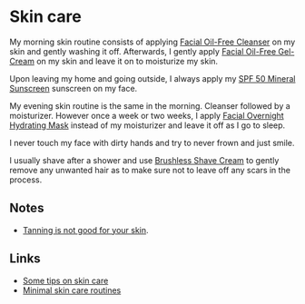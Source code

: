 # Skin care

My morning skin routine consists of applying [Facial Oil-Free Cleanser](https://www.kiehls.com/gifts/customized-gifts/view-all-skincare/ultra-facial-oil-free-cleanser/1000.html) on my skin and gently washing it off. Afterwards, I gently apply [Facial Oil-Free Gel-Cream](https://www.kiehls.com/skincare/moisturizers/ultra-facial-oil-free-gel-cream/10003.html) on my skin and leave it on to moisturize my skin.

Upon leaving my home and going outside, I always apply my [SPF 50 Mineral Sunscreen](https://www.clinique.com/product/1661/40650/sun/sun-protection/spf-50-mineral-sunscreen-fluid-for-face) sunscreen on my face.

My evening skin routine is the same in the morning. Cleanser followed by a moisturizer. However once a week or two weeks, I apply [Facial Overnight Hydrating Mask](https://www.kiehls.com/skincare/dry-skin/ultra-facial-overnight-hydrating-mask/3601.html) instead of my moisturizer and leave it off as I go to sleep.

I never touch my face with dirty hands and try to never frown and just smile.

I usually shave after a shower and use [Brushless Shave Cream](https://www.kiehls.com/body/hygiene-and-shave/ultimate-brushless-shave-cream---blue-eagle/235.html) to gently remove any unwanted hair as to make sure not to leave off any scars in the process.

## Notes

- [Tanning is not good for your skin](https://www.youtube.com/watch?v=o9BqrSAHbTc).

## Links

- [Some tips on skin care](https://www.reddit.com/r/NoStupidQuestions/comments/73pimh/im_currently_22_what_should_i_start_doingstop/dns7hnb/)
- [Minimal skin care routines](https://www.reddit.com/r/minimalism/comments/8y94c8/minimalist_beauty/)
